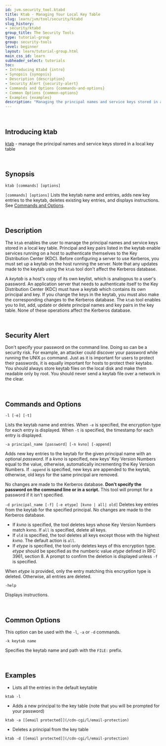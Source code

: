 ```yaml
---
id: jvm.security_tool.ktabd
title: Ktab - Managing Your Local Key Table
slug: learn/jvm/tool/security/ktabd
slug_history:
- security/ktabd
group_title: The Security Tools
type: tutorial-group
group: security-tools
level: beginner
layout: learn/tutorial-group.html
main_css_id: learn
subheader_select: tutorials
toc:
- Introducing Ktabd {intro}
- Synopsis {synopsis}
- Description {description}
- Security Alert {security-alert}
- Commands and Options {commands-and-options}
- Common Options {common-options}
- Examples {examples}
description: "Managing the principal names and service keys stored in a local key table."
---
```


<a id="intro">&nbsp;</a>
## Introducing ktab
[ktab](doc:ktab) - manage the principal names and service keys stored in a local key table

<a id="synopsis">&nbsp;</a>
## Synopsis
```shell
ktab [commands] [options]
```


`[commands] [options]`
Lists the keytab name and entries, adds new key entries to the keytab, deletes existing key entries, and displays instructions. See [Commands and Options](#commands-and-options).

<a id="description">&nbsp;</a>
## Description

The `ktab` enables the user to manage the principal names and service keys stored in a local key table.
Principal and key pairs listed in the keytab enable services running on a host to authenticate themselves to the Key Distribution Center (KDC).
Before configuring a server to use Kerberos, you must set up a keytab on the host running the server.
Note that any updates made to the keytab using the `ktab` tool don't affect the Kerberos database.

A _keytab_ is a host's copy of its own keylist, which is analogous to a user's password. An application server that needs to authenticate itself to the Key Distribution Center (KDC) must have a keytab which contains its own principal and key. If you change the keys in the keytab, you must also make the corresponding changes to the Kerberos database. The `ktab` tool enables you to list, add, update or delete principal names and key pairs in the key table. None of these operations affect the Kerberos database.

<a id="security-alert">&nbsp;</a>
## Security Alert

Don't specify your password on the command line. Doing so can be a security risk. For example, an attacker could discover your password while running the UNIX `ps` command.
Just as it is important for users to protect their passwords, it is equally important for hosts to protect their keytabs.
You should always store keytab files on the local disk and make them readable only by root. You should never send a keytab file over a network in the clear.

<a id="commands-and-options">&nbsp;</a>
## Commands and Options

`-l [-e] [-t]`

Lists the keytab name and entries. When `-e` is specified, the encryption type for each entry is displayed. When `-t` is specified, the timestamp for each entry is displayed.

`-a principal_name [password] [-n kvno] [-append]`

Adds new key entries to the keytab for the given principal name with an optional _password_.
If a _kvno_ is specified, new keys' Key Version Numbers equal to the value, otherwise, automatically incrementing the Key Version Numbers.
If `-append` is specified, new keys are appended to the keytab, otherwise, old keys for the same principal are removed.

No changes are made to the Kerberos database. **Don't specify the password on the command line or in a script.** This tool will prompt for a password if it isn't specified.

`-d principal_name [-f] [-e etype] [kvno | all| old]`
Deletes key entries from the keytab for the specified principal. No changes are made to the Kerberos database.

*   If _kvno_ is specified, the tool deletes keys whose Key Version Numbers match kvno. If `all` is specified, delete all keys.
*   If `old` is specified, the tool deletes all keys except those with the highest _kvno_. The default action is `all`.
*   If _etype_ is specified, the tool only deletes keys of this encryption type.
    _etype_ should be specified as the numberic value _etype_ defined in RFC 3961, section 8.
    A prompt to confirm the deletion is displayed unless `-f` is specified.


When _etype_ is provided, only the entry matching this encryption type is deleted. Otherwise, all entries are deleted.

`-help`

Displays instructions.

<a id="common-options">&nbsp;</a>
## Common Options

This option can be used with the `-l`, `-a` or `-d` commands.

`-k keytab name`

Specifies the keytab name and path with the `FILE:` prefix.

<a id="examples">&nbsp;</a>
## Examples

*   Lists all the entries in the default keytable
```shell
ktab -l
```

*   Adds a new principal to the key table (note that you will be prompted for your password)
```shell
ktab -a [[email protected]](/cdn-cgi/l/email-protection)
```

*   Deletes a principal from the key table
```shell
ktab -d [[email protected]](/cdn-cgi/l/email-protection)
```
